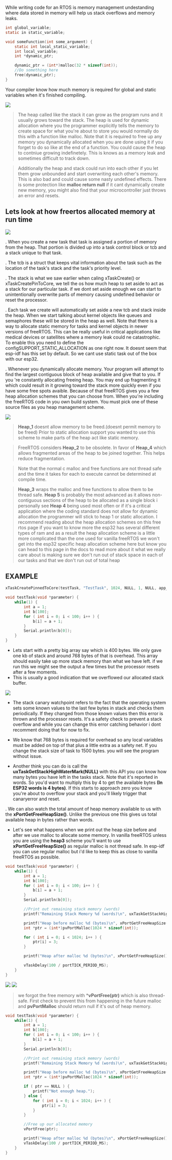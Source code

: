 While writing code for an RTOS is memory management undestanding where data stored in memory will help us stack overflows and memory leaks.

```C
int global_variable;
static in static_variable;

void someFunction(int some_argument) {
    static int local_static_variable;
    int local_variable;
    int *dynamic_ptr;

    dynamic_ptr = (int*)malloc(32 * sizeof(int));
    //Do something here
    free(dynamic_ptr);
}
```

Your compiler know how much memory is required for global and static variables when it's finished compiling.

![](./Pics/memory_management_01.png)

> The heap called like the stack it can grow as the program runs and it usually grows toward the stack. The heap is used for dynamic allocation where you the programmer explicitly tells the memory to create space for what you're about to store you would normally do this with a function like malloc. Note that it is required to free up any memory you dynamically allocated when you are done using it if you forget to do so like at the end of a function. You could cause the heap to contniue growing indefinetely. This is knows as a memory leak and sometimes difficult to track down.

> Additionally the heap and stack could run into each other if you let them grow unbounded and start overwriting each other's memory. This is also bad and could cause some nasty undefined effects. There is some protection like **malloc return null** if it cant dynamically create new memory, you might also find that your microcontroller just throws an error and resets.

## Lets look at how freertos allocated memory at run time

![](./Pics/memory_management_02.png)

. When you create a new task that task is assigned a portion of memory from the heap. That portion is divided up into a task control block or tcb and a stack unique to that task.

. The tcb is a struct that keeps vital information about the task such as the location of the task's stack and the task's priority level.

. The stack is what we saw earlier when caling xTaskCreate() or xTaskCreatePinToCore, we tell the os how much heap to set aside to act as a stack for our particular task. if we dont set aside enough we can start to unintentionally overwrite parts of memory causing undefined behavior or reset the processor.

. Each task we create will automatically set aside a new tcb and stack inside the heap. When we start talking about kernel objects like queues and semaphores these will be stored in the heap as well. Note that there is a way to allocate static memory for tasks and kernel objects in newer versions of freeRTOS. This can be really useful in critical applications like medical devices or satellites where a memory leak could ne catastrophic. To enable this you need to define the configSUPPORT_STATIC_ALLOCATION as one right now. It doesnt seem that esp-idf has this set by default. So we cant use static task out of the box with our esp32.

. Whenever you dynamically allocate memory. Your program will attempt to find the largest contiguous block of heap available and give that to you. If you 're constantly allocating freeing heap. You may end up fragmenting it which could result in it growing toward the stack more quickly even if you have some free spots avaible. Because of that freeRTOS gives you a few heap allocation schemes that you can choose from. When you're including the freeRTOS code in you own build system. You must pick one of these source files as you heap management scheme. 


![](./Pics/memory_management_03.png)

> **Heap_1** doesnt allow memory to be freed.(doesnt permit memory to be freed) Prior to static allocation support you wanted to use this scheme to make parts of the heap act like static memory.

> FreeRTOS considers **Heap_2** to be obsolete. In favor of **Heap_4** which allows fragmented areas of the heap to be joined together. This helps reduce fragmentation. 

> Note that the normal c malloc and free functions are not thread safe and the time it takes for each to execute cannot be determined at compile time.

> **Heap_3** wraps the malloc and free functions to allow them to be thread safe.
> **Heap 5** is probably the most advanced as it allows non-contiguous sections of the heap to be allocated as a single block i personally see **Heap 4** being used most often or if it's a critical application where the coding standard does not allow for dynamic allocation the programmer will stick to heap 1 or static allocation. I recommend reading about the heap allocation schemes on this free rtos page if you want to know more the esp32 has several different types of ram and as a result the heap allocation scheme is a little more complicated than the one used for vanilla freeRTOS we won't get into the esp32 specific heap allocation scheme here but know you can head to this page in the docs to read more about it what we really care about is making sure we don't run out of stack space in each of our tasks and that we don't run out of total heap 


## EXAMPLE

```C
xTaskCreatePinnedToCore(testTask, "TestTask", 1024, NULL, 1, NULL, app_cpu);
```


```C
void testTask(void *parameter) {
    while(1) {
        int a = 1;
        int b[100];
        for ( int i = 0; i < 100; i++ ) {
            b[i] = a + 1;
        }
        Serial.println(b[0]);
    }
}
```

- Lets start with a pretty big array say which is 400 bytes. We only gave one kb of stack and around 768 bytes of that is overhead. This array should easily take up more stack memory than what we have left. if we run this we might see the output a few times but the processor resets after a few moments.
- This is usually a good indication that we overflowed our allocated stack buffer.


![](./Pics/memory_management_04.png)

- The stack canary watchpoint refers to the fact that the operating system sets some known values to the last few bytes in stack and checks them periodically. If they changed from those known values then this error is thrown and the processor resets. It's a safety check to prevent a stack overflow and while you can change this error catching behavior i dont recomment doing that for now to fix.

- We know that 768 bytes is required for overhead so any local variables must be added on top of that plus a little extra as a safety net. If you change the stack size of task to 1500 bytes. you will see the program without issue.


- Another think you can do is call the **uxTaskGetStackHighWaterMark(NULL)** with this API you can know how many bytes you have left in the tasks stack. Note that it's reported in words. So you'd want to multiply this by 4 to get the available bytes **(In ESP32 words is 4 bytes)**. If this starts to approach zero you know you're about to overflow your stack and you'll likely trigger that canaryerror and reset.

. We can also watch the total amount of heap memory available to us with the **xPortGetFreeHeapSize()**. Unlike the previous one this gives us total available heap in bytes rather than words. 

- Let's see what happens when we print out the heap size before and after we use malloc to allocate some memory. In vanilla freeRTOS unless you are using the **heap3** scheme you'll want to use **xPortGetFreeHeapSize()** as regular malloc is not thread safe. In esp-idf you can use regular malloc but i'd like to keep this as close to vanilla freeRTOS as possible. 


```C
void testTask(void *parameter) {
    while(1) {
        int a = 1;
        int b[100];
        for ( int i = 0; i < 100; i++ ) {
            b[i] = a + 1;
        }
        Serial.println(b[0]);

        //Print out remaining stack memory (words)
        printf("Remaining Stack Memory %d (words)\n", uxTaskGetStackHighWaterMark(NULL));

        printf("Heap before malloc %d (bytes)\n", xPortGetFreeHeapSize());
        int *ptr = (int*)pvPortMalloc(1024 * sizeof(int));

        for ( int i = 0; i < 1024; i++ ) {
            ptr[i] = 3;
        }

        printf("Heap after malloc %d (bytes)\n", xPortGetFreeHeapSize());

        vTaskDelay(100 / portTICK_PERIOD_MS);
    }
}
```

![](./Pics/memory_management_06.png)
![](./Pics/memory_management_05.png)

> we forgot the free memory with ***vPortFree(ptr)** which is also thread-safe. First check to prevent this from happening in the future malloc and **pvPortMalloc** should return null if it's out of heap memory. 


```C
void testTask(void *parameter) {
    while(1) {
        int a = 1;
        int b[100];
        for ( int i = 0; i < 100; i++ ) {
            b[i] = a + 1;
        }
        Serial.println(b[0]);

        //Print out remaining stack memory (words)
        printf("Remaining Stack Memory %d (words)\n", uxTaskGetStackHighWaterMark(NULL));

        printf("Heap before malloc %d (bytes)\n", xPortGetFreeHeapSize());
        int *ptr = (int*)pvPortMalloc(1024 * sizeof(int));

        if ( ptr == NULL ) {
            printf("Not enough heap.");
        } else {
            for ( int i = 0; i < 1024; i++ ) {
                ptr[i] = 3;
            }
        }

        //Free up our allocated memory
        vPortFree(ptr);

        printf("Heap after malloc %d (bytes)\n", xPortGetFreeHeapSize());
        vTaskDelay(100 / portTICK_PERIOD_MS);
    }
}
```
